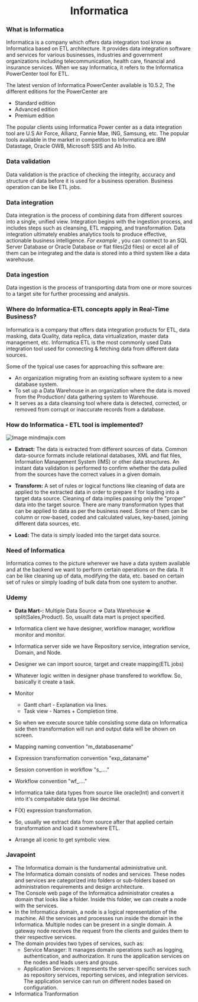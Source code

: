 <h1 align='center'>Informatica</h1>

### What is Informatica
Informatica is a company which offers data integration tool know as Informatica based on ETL architecture. It provides data integration software and services for various businesses, industries and government organizations including telecommunication, health care, financial and insurance services. When we say Informatica, it refers to the Informatica PowerCenter tool for ETL.

The latest version of Informatica PowerCenter available is 10.5.2, The different editions for the PowerCenter are

- Standard edition
- Advanced edition
- Premium edition

The popular clients using Informatica Power center as a data integration tool are U.S Air Force, Allianz, Fannie Mae, ING, Samsung, etc. The popular tools available in the market in competition to Informatica are IBM Datastage, Oracle OWB, Microsoft SSIS and Ab Initio.

### Data validation

Data validation is the practice of checking the integrity, accuracy and structure of data before it is used for a business operation. Business operation can be like ETL jobs.

### Data integration
Data integration is the process of combining data from different sources into a single, unified view. Integration begins with the ingestion process, and includes steps such as cleansing, ETL mapping, and transformation. Data integration ultimately enables analytics tools to produce effective, actionable business intelligence.
_For example_ , you can connect to an SQL Server Database or Oracle Database or flat files(2d files) or excel all of them can be integrateg and the data is stored into a third system like a data warehouse.

### Data ingestion
Data ingestion is the process of transporting data from one or more sources to a target site for further processing and analysis.

### Where do Informatica-ETL concepts apply in Real-Time Business?
Informatica is a company that offers data integration products for ETL, data masking, data Quality, data replica, data virtualization, master data management, etc. Informatica ETL is the most commonly used Data integration tool used for connecting & fetching data from different data sources. 

Some of the typical use cases for approaching this software are:

-  An organization migrating from an existing software system to a new database system. 
-  To set up a Data Warehouse in an organization where the data is moved from the Production/ data gathering system to Warehouse.
-  It serves as a data cleansing tool where data is detected, corrected, or removed from corrupt or inaccurate records from a database.

### How do Informatica - ETL tool is implemented?

![Image mindmajix.com](https://cdn.mindmajix.com/blog/images/etl-071119.png)

- **Extract:**  The data is extracted from different sources of data. Common data-source formats include relational databases, XML and flat files, Information Management System (IMS) or other data structures. An instant data validation is performed to confirm whether the data pulled from the sources have the correct values in a given domain. 

- **Transform:** A set of rules or logical functions like cleaning of data are applied to the extracted data in order to prepare it for loading into a target data source. Cleaning of data implies passing only the "proper" data into the target source. There are many transformation types that can be applied to data as per the business need. Some of them can be column or row-based, coded and calculated values, key-based, joining different data sources, etc. 

- **Load:** The data is simply loaded into the target data source. 

### Need of Informatica
Informatica comes to the picture wherever we have a data system available and at the backend we want to perform certain operations on the data. It can be like cleaning up of data, modifying the data, etc. based on certain set of rules or simply loading of bulk data from one system to another.

### Udemy

- **Data Mart-:** Multiple Data Source _=>_ Data Warehouse **=>** split(Sales,Product). So, usuallt data mart is project specified.
- Informatica client we have designer, workflow manager, workflow monitor and monitor.
- Informatica server side we have Repository service, integration service, Domain, and Node.
- Designer we can import source, target and create mapping(ETL jobs)
- Whatever logic written in designer phase transfered to workflow. So, basically it create a task.
- Monitor 
  - Gantt chart - Explanation via lines.
  - Task view - Names + Completion time.

- So when we execute source table consisting some data on Informatica side then transformation will run and output data will be shown on screen.
- Mapping naming convention "m_databasename"
- Expression transformation convention "exp_dataname"
- Session convention in workflow "s_...."
- Workflow convention "wf_...."
- Informatica take data types from source like oracle(Int) and convert it into it's compaitable data type like decimal.
- F(X) expression transformation.
- So, usually we extract data from source after that applied certain transformation and load it somewhere ETL.
- Arrange all iconic to get symbolic view.

### Javapoint
- The Informatica domain is the fundamental administrative unit.
- The Informatica domain consists of nodes and services. These nodes and services are categorized into folders or sub-folders based on administration requirements and design architecture.
- The Console web page of the Informatica administrator creates a domain that looks like a folder. Inside this folder, we can create a node with the services.
- In the Informatica domain, a node is a logical representation of the machine. All the services and processes run inside the domain in the Informatica. Multiple nodes can be present in a single domain. A gateway node receives the request from the clients and guides them to their respective services.
- The domain provides two types of services, such as:
  - Service Manager: It manages domain operations such as logging, authentication, and authorization. It runs the application services on the nodes and leads users and groups.
  - Application Services: It represents the server-specific services such as repository services, reporting services, and integration services. The application service can run on different nodes based on configuration.
- Informatica Tranformation [](https://www.javatpoint.com/informatica-transformations)
